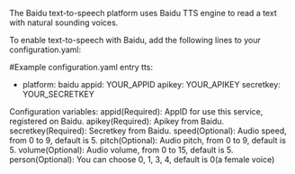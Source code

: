 The Baidu text-to-speech platform uses Baidu TTS engine to read a text with natural sounding voices.

To enable text-to-speech with Baidu, add the following lines to your configuration.yaml:

#Example configuration.yaml entry
tts:
  - platform: baidu
    appid: YOUR_APPID 
    apikey: YOUR_APIKEY
    secretkey: YOUR_SECRETKEY
    
Configuration variables:
appid(Required): AppID for use this service, registered on Baidu.
apikey(Required): Apikey from Baidu.
secretkey(Required): Secretkey from Baidu.
speed(Optional): Audio speed, from 0 to 9, default is 5.
pitch(Optional): Audio pitch, from 0 to 9, default is 5.
volume(Optional): Audio volume, from 0 to 15, default is 5.
person(Optional): You can choose 0, 1, 3, 4, default is 0(a female voice)

